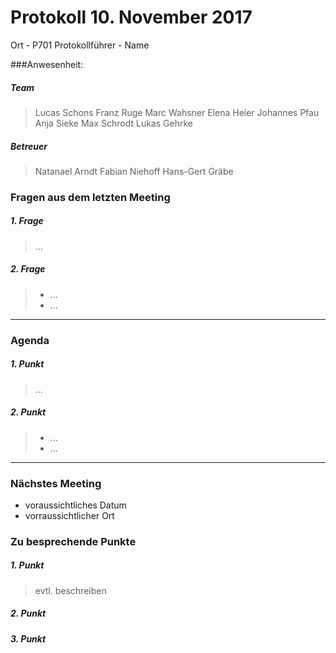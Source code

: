# **Protokoll 10. November 2017**

Ort - P701
Protokollführer - Name

###Anwesenheit:
##### Team
> Lucas Schons
> Franz Ruge
> Marc Wahsner
> Elena Heier
> Johannes Pfau
> Anja Sieke
> Max Schrodt
> Lukas Gehrke

##### Betreuer
> Natanael Arndt
> Fabian Niehoff
> Hans-Gert Gräbe


### **Fragen aus dem letzten Meeting**

##### 1. Frage
> ...

##### 2. Frage
> * ...
> * ...

---------------

### **Agenda**

##### 1. Punkt
> ...

##### 2. Punkt
> * ...
> * ...

--------------

### **Nächstes Meeting**

* voraussichtliches Datum
* vorraussichtlicher Ort

### Zu besprechende Punkte

##### 1. Punkt
> evtl. beschreiben

##### 2. Punkt

##### 3. Punkt
